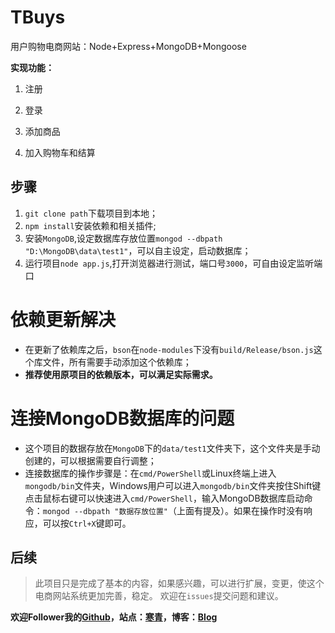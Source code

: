 ﻿# TBuys #

用户购物电商网站：Node+Express+MongoDB+Mongoose

**实现功能：**

1. 注册
 
2. 登录

3. 添加商品

4. 加入购物车和结算

## 步骤 ##

> 
1. `git clone path`下载项目到本地；
2. `npm install`安装依赖和相关插件;
3. 安装`MongoDB`,设定数据库存放位置`mongod --dbpath "D:\MongoDB\data\test1"`，可以自主设定，启动数据库；
4. 运行项目`node app.js`,打开浏览器进行测试，端口号`3000`，可自由设定监听端口

# 依赖更新解决 #

- 在更新了依赖库之后，`bson`在`node-modules`下没有`build/Release/bson.js`这个库文件，所有需要手动添加这个依赖库；
- **推荐使用原项目的依赖版本，可以满足实际需求。**

# 连接MongoDB数据库的问题 #

- 这个项目的数据存放在`MongoDB`下的`data/test1`文件夹下，这个文件夹是手动创建的，可以根据需要自行调整；
- 连接数据库的操作步骤是：在`cmd/PowerShell`或Linux终端上进入`mongodb/bin`文件夹，Windows用户可以进入`mongodb/bin`文件夹按住Shift键点击鼠标右键可以快速进入`cmd/PowerShell`，输入MongoDB数据库启动命令：`mongod --dbpath "数据存放位置"`（上面有提及）。如果在操作时没有响应，可以按`Ctrl+X`键即可。

## 后续 ##

> 此项目只是完成了基本的内容，如果感兴趣，可以进行扩展，变更，使这个电商网站系统更加完善，稳定。
> 欢迎在`issues`提交问题和建议。

**欢迎Follower我的[Github](https://github.com/whjin)，站点：[寒青](https://segmentfault.com/u/whjin)，博客：[Blog](https://github.com/whjin/blog)**